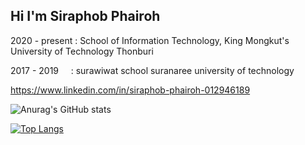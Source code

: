 <h2 color="green">Hi I'm Siraphob Phairoh</h2> 

2020 - present : School of Information Technology, King Mongkut's University of Technology Thonburi

2017 - 2019 &nbsp;&nbsp;&nbsp;&nbsp;: surawiwat school suranaree university of technology

https://www.linkedin.com/in/siraphob-phairoh-012946189

![Anurag's GitHub stats](https://github-readme-stats.vercel.app/api?username=SoSira01&show_icons=true&theme=tokyonight)

[![Top Langs](https://github-readme-stats.vercel.app/api/top-langs/?username=SoSira01&layout=compact)](https://github.com/anuraghazra/github-readme-stats)

